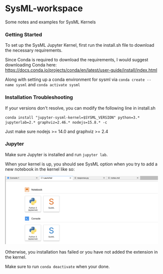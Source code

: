 # SysML-workspace
Some notes and examples for SysML Kernels


### Getting Started

To set up the SysML Jupyter Kernel, first run the install.sh file to download the necessary requirements.

Since Conda is required to download the requirements, I would suggest downloading Conda here:
https://docs.conda.io/projects/conda/en/latest/user-guide/install/index.html 

Along with setting up a conda environment for sysml via `conda create --name sysml` and `conda activate sysml` 

### Installation Troubleshooting

If your versions don't resolve, you can modify the following line in install.sh

```xs
conda install "jupyter-sysml-kernel=$SYSML_VERSION" python=3.* jupyterlab=2.* graphviz=2.46.* nodejs=15.8.* -c 
```

Just make sure nodejs >= 14.0 and graphviz >= 2.4

### Jupyter 

Make sure Jupyter is installed and run `jupyter lab`. 

When your kernel is up, you should see SysML option when you try to add a new notebook in the kernel like so:

![Launcher](launcher.png)

Otherwise, you installation has failed or you have not added the extension in the kernel.

Make sure to run `conda deactivate` when your done.